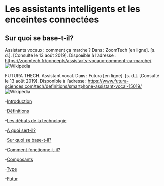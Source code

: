 # Les assistants intelligents et les enceintes connectées

## Sur quoi se base-t-il?

Assistants vocaux : comment ça marche ? Dans : ZoomTech [en ligne]. [s. d.]. [Consulté le 13 août 2019]. Disponible à l’adresse : https://zoomtech.fr/concepts/assistants-vocaux-comment-ca-marche/
![Wikipédia](https://user-images.githubusercontent.com/50197038/63182113-07aadc00-c052-11e9-9a0f-c07e3e945239.png)

FUTURA THECH. Assistant vocal. Dans : Futura [en ligne]. [s. d.]. [Consulté le 13 août 2019]. Disponible à l’adresse : https://www.futura-sciences.com/tech/definitions/smartphone-assistant-vocal-15019/
![Wikipédia](https://user-images.githubusercontent.com/50197038/63183233-d253bd80-c054-11e9-8bde-5ccf388ad382.png)

-[Introduction](Introduction.md)

-[Définitions](Définitions.md)

-[Les débuts de la technologie](Les_débuts_de_la_technologie.md)

-[A quoi sert-il?](A_quoi_sert_il?.md)

-[Sur quoi se base-t-il?](Sur_quoi_se_base_t_il?.md)

-[Comment fonctionne-t-il?](Comment_fonctionne_t_il?.md)

-[Composants](Composants.md)

-[Type](Type.md)

-[Futur](Futur.md)

